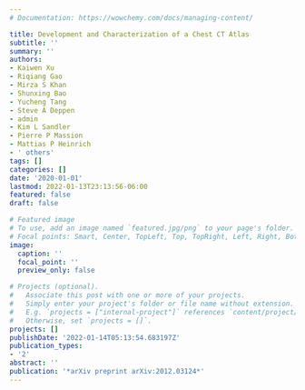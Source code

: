 ```yaml
---
# Documentation: https://wowchemy.com/docs/managing-content/

title: Development and Characterization of a Chest CT Atlas
subtitle: ''
summary: ''
authors:
- Kaiwen Xu
- Riqiang Gao
- Mirza S Khan
- Shunxing Bao
- Yucheng Tang
- Steve A Deppen
- admin
- Kim L Sandler
- Pierre P Massion
- Mattias P Heinrich
- ' others'
tags: []
categories: []
date: '2020-01-01'
lastmod: 2022-01-13T23:13:56-06:00
featured: false
draft: false

# Featured image
# To use, add an image named `featured.jpg/png` to your page's folder.
# Focal points: Smart, Center, TopLeft, Top, TopRight, Left, Right, BottomLeft, Bottom, BottomRight.
image:
  caption: ''
  focal_point: ''
  preview_only: false

# Projects (optional).
#   Associate this post with one or more of your projects.
#   Simply enter your project's folder or file name without extension.
#   E.g. `projects = ["internal-project"]` references `content/project/deep-learning/index.md`.
#   Otherwise, set `projects = []`.
projects: []
publishDate: '2022-01-14T05:13:54.683197Z'
publication_types:
- '2'
abstract: ''
publication: '*arXiv preprint arXiv:2012.03124*'
---
```

